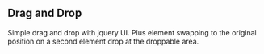 ## Drag and Drop

Simple drag and drop with jquery UI.
Plus element swapping to the original position on a second element drop at the droppable area.
